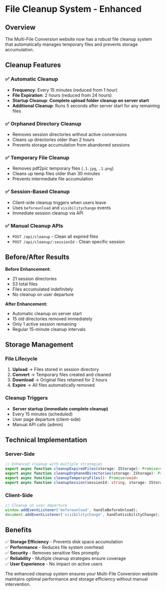 # File Cleanup System - Enhanced

## Overview
The Multi-File Conversion website now has a robust file cleanup system that automatically manages temporary files and prevents storage accumulation.

## Cleanup Features

### ✅ **Automatic Cleanup**
- **Frequency**: Every 15 minutes (reduced from 1 hour)
- **File Expiration**: 2 hours (reduced from 24 hours)
- **Startup Cleanup**: **Complete upload folder cleanup on server start**
- **Additional Cleanup**: Runs 5 seconds after server start for any remaining files

### ✅ **Orphaned Directory Cleanup**
- Removes session directories without active conversions
- Cleans up directories older than 2 hours
- Prevents storage accumulation from abandoned sessions

### ✅ **Temporary File Cleanup**
- Removes pdf2pic temporary files (`.1.jpg`, `.1.png`)
- Cleans up temp files older than 30 minutes
- Prevents intermediate file accumulation

### ✅ **Session-Based Cleanup**
- Client-side cleanup triggers when users leave
- Uses `beforeunload` and `visibilitychange` events
- Immediate session cleanup via API

### ✅ **Manual Cleanup APIs**
- `POST /api/cleanup` - Clean all expired files
- `POST /api/cleanup/:sessionId` - Clean specific session

## Before/After Results

**Before Enhancement:**
- 21 session directories
- 53 total files
- Files accumulated indefinitely
- No cleanup on user departure

**After Enhancement:**
- Automatic cleanup on server start
- 15 old directories removed immediately
- Only 1 active session remaining
- Regular 15-minute cleanup intervals

## Storage Management

### File Lifecycle
1. **Upload** → Files stored in session directory
2. **Convert** → Temporary files created and cleaned
3. **Download** → Original files retained for 2 hours
4. **Expire** → All files automatically removed

### Cleanup Triggers
- **Server startup (immediate complete cleanup)**
- Every 15 minutes (scheduled)
- User page departure (client-side)
- Manual API calls (admin)

## Technical Implementation

### Server-Side
```typescript
// Enhanced cleanup with multiple strategies
export async function cleanupExpiredFiles(storage: IStorage): Promise<void>
export async function cleanupOrphanedDirectories(storage: IStorage): Promise<void>
export async function cleanupTemporaryFiles(): Promise<void>
export async function cleanupSession(sessionId: string, storage: IStorage): Promise<void>
```

### Client-Side
```typescript
// Cleanup on user departure
window.addEventListener('beforeunload', handleBeforeUnload);
document.addEventListener('visibilitychange', handleVisibilityChange);
```

## Benefits

✅ **Storage Efficiency** - Prevents disk space accumulation  
✅ **Performance** - Reduces file system overhead  
✅ **Security** - Removes sensitive files promptly  
✅ **Reliability** - Multiple cleanup strategies ensure coverage  
✅ **User Experience** - No impact on active users  

The enhanced cleanup system ensures your Multi-File Conversion website maintains optimal performance and storage efficiency without manual intervention.